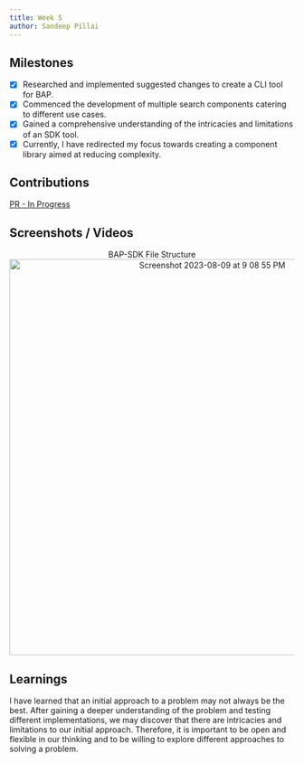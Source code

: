 ```yaml
---
title: Week 5
author: Sandeep Pillai
---
```


## Milestones
- [x] Researched and implemented suggested changes to create a CLI tool for BAP.
- [x] Commenced the development of multiple search components catering to different use cases.
- [x] Gained a comprehensive understanding of the intricacies and limitations of an SDK tool.
- [x] Currently, I have redirected my focus towards creating a component library aimed at reducing complexity.

## Contributions
[PR - In Progress](https://github.com/beckn/BAP-Boilerplate-SDK/pull/8)

## Screenshots / Videos 
<div align="center">
    BAP-SDK File Structure
</div>
 
<div align="center">
    <img width="701" alt="Screenshot 2023-08-09 at 9 08 55 PM" src="https://github.com/sandeepB3/c4gt-milestones/assets/107111616/7841909a-befc-4b5c-bfd8-15005ad9b016" />
</div>

## Learnings
I have learned that an initial approach to a problem may not always be the best. After gaining a deeper understanding of the problem and testing different implementations, we may discover that there are intricacies and limitations to our initial approach. Therefore, it is important to be open and flexible in our thinking and to be willing to explore different approaches to solving a problem.
